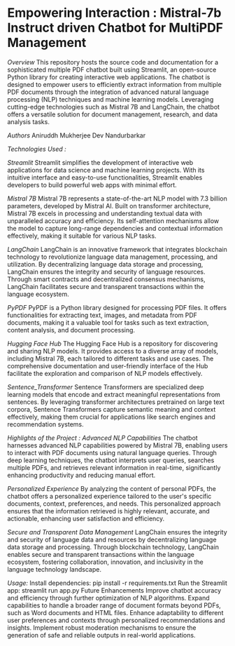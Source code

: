 # Empowering Interaction : Mistral-7b Instruct driven Chatbot for MultiPDF Management

*Overview*
This repository hosts the source code and documentation for a sophisticated multiple PDF chatbot built using Streamlit, an open-source Python library for creating interactive web applications. The chatbot is designed to empower users to efficiently extract information from multiple PDF documents through the integration of advanced natural language processing (NLP) techniques and machine learning models. Leveraging cutting-edge technologies such as Mistral 7B and LangChain, the chatbot offers a versatile solution for document management, research, and data analysis tasks.

*Authors*
Aniruddh Mukherjee
Dev Nandurbarkar

*Technologies Used :*

*Streamlit*
Streamlit simplifies the development of interactive web applications for data science and machine learning projects. With its intuitive interface and easy-to-use functionalities, Streamlit enables developers to build powerful web apps with minimal effort.

*Mistral 7B*
Mistral 7B represents a state-of-the-art NLP model with 7.3 billion parameters, developed by Mistral AI. Built on transformer architecture, Mistral 7B excels in processing and understanding textual data with unparalleled accuracy and efficiency. Its self-attention mechanisms allow the model to capture long-range dependencies and contextual information effectively, making it suitable for various NLP tasks.

*LangChain*
LangChain is an innovative framework that integrates blockchain technology to revolutionize language data management, processing, and utilization. By decentralizing language data storage and processing, LangChain ensures the integrity and security of language resources. Through smart contracts and decentralized consensus mechanisms, LangChain facilitates secure and transparent transactions within the language ecosystem.

*PyPDF*
PyPDF is a Python library designed for processing PDF files. It offers functionalities for extracting text, images, and metadata from PDF documents, making it a valuable tool for tasks such as text extraction, content analysis, and document processing.

*Hugging Face Hub*
The Hugging Face Hub is a repository for discovering and sharing NLP models. It provides access to a diverse array of models, including Mistral 7B, each tailored to different tasks and use cases. The comprehensive documentation and user-friendly interface of the Hub facilitate the exploration and comparison of NLP models effectively.

*Sentence_Transformer*
Sentence Transformers are specialized deep learning models that encode and extract meaningful representations from sentences. By leveraging transformer architectures pretrained on large text corpora, Sentence Transformers capture semantic meaning and context effectively, making them crucial for applications like search engines and recommendation systems.

*Highlights of the Project :*
*Advanced NLP Capabilities*
The chatbot harnesses advanced NLP capabilities powered by Mistral 7B, enabling users to interact with PDF documents using natural language queries. Through deep learning techniques, the chatbot interprets user queries, searches multiple PDFs, and retrieves relevant information in real-time, significantly enhancing productivity and reducing manual effort.

*Personalized Experience*
By analyzing the content of personal PDFs, the chatbot offers a personalized experience tailored to the user's specific documents, context, preferences, and needs. This personalized approach ensures that the information retrieved is highly relevant, accurate, and actionable, enhancing user satisfaction and efficiency.

*Secure and Transparent Data Management*
LangChain ensures the integrity and security of language data and resources by decentralizing language data storage and processing. Through blockchain technology, LangChain enables secure and transparent transactions within the language ecosystem, fostering collaboration, innovation, and inclusivity in the language technology landscape.

*Usage:*
Install dependencies: pip install -r requirements.txt
Run the Streamlit app: streamlit run app.py
Future Enhancements
Improve chatbot accuracy and efficiency through further optimization of NLP algorithms.
Expand capabilities to handle a broader range of document formats beyond PDFs, such as Word documents and HTML files.
Enhance adaptability to different user preferences and contexts through personalized recommendations and insights.
Implement robust moderation mechanisms to ensure the generation of safe and reliable outputs in real-world applications.
